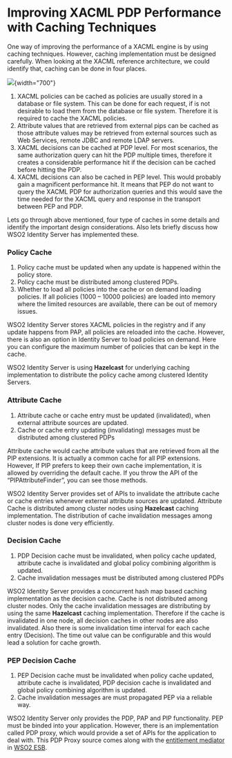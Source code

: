# Improving XACML PDP Performance with Caching Techniques

One way of improving the performance of a XACML engine is by using
caching techniques. However, caching implementation must be designed
carefully. When looking at the XACML reference architecture, we could
identify that, caching can be done in four places.

![](attachments/103331138/103331139.jpg){width="700"}

1.  XACML policies can be cached as policies are usually stored in a
    database or file system. This can be done for each request, if is
    not desirable to load them from the database or file system.
    Therefore it is required to cache the XACML policies.
2.  Attribute values that are retrieved from external pips can be cached
    as those attribute values may be retrieved from external sources
    such as Web Services, remote JDBC and remote LDAP servers.
3.  XACML decisions can be cached at PDP level. For most scenarios, the
    same authorization query can hit the PDP multiple times, therefore
    it creates a considerable performance hit if the decision can be
    cached before hitting the PDP.
4.  XACML decisions can also be cached in PEP level. This would probably
    gain a magnificent performance hit. It means that PEP do not want to
    query the XACML PDP for authorization queries and this would save
    the time needed for the XACML query and response in the transport
    between PEP and PDP.

Lets go through above mentioned, four type of caches in some details and
identify the important design considerations. Also lets briefly discuss
how WSO2 Identity Server has implemented these.

### Policy Cache

1.  Policy cache must be updated when any update is happened within the
    policy store.
2.  Policy cache must be distributed among clustered PDPs.
3.  Whether to load all policies into the cache or on demand loading
    policies. If all policies (1000 – 10000 policies) are loaded into
    memory where the limited resources are available, there can be out
    of memory issues.

WSO2 Identity Server stores XACML policies in the registry and if any
update happens from PAP, all policies are reloaded into the cache.
However, there is also an option in Identity Server to load policies on
demand. Here you can configure the maximum number of policies that can
be kept in the cache.

WSO2 Identity Server is using **Hazelcast** for underlying caching
implementation to distribute the policy cache among clustered Identity
Servers.

### Attribute Cache

1.  Attribute cache or cache entry must be updated (invalidated), when
    external attribute sources are updated.
2.  Cache or cache entry updating (invalidating) messages must be
    distributed among clustered PDPs

Attribute cache would cache attribute values that are retrieved from all
the PIP extensions. It is actually a common cache for all PIP
extensions. However, If PIP prefers to keep their own cache
implementation, it is allowed by overriding the default cache. If you
throw the API of the “PIPAttributeFinder”, you can see those methods.

WSO2 Identity Server provides set of APIs to invalidate the attribute
cache or cache entries whenever external attribute sources are updated.
Attribute Cache is distributed among cluster nodes using **Hazelcast**
caching implementation. The distribution of cache invalidation messages
among cluster nodes is done very efficiently.

### Decision Cache

1.  PDP Decision cache must be invalidated, when policy cache updated,
    attribute cache is invalidated and global policy combining algorithm
    is updated.
2.  Cache invalidation messages must be distributed among clustered PDPs

WSO2 Identity Server provides a concurrent hash map based caching
implementation as the decision cache. Cache is not distributed among
cluster nodes. Only the cache invalidation messages are distributing by
using the same **Hazelcast** caching implementation. Therefore if the
cache is invalidated in one node, all decision caches in other nodes are
also invalidated. Also there is some invalidation time interval for each
cache entry (Decision). The time out value can be configurable and this
would lead a solution for cache growth.

### PEP Decision Cache

1.  PEP Decision cache must be invalidated when policy cache updated,
    attribute cache is invalidated, PDP decision cache is invalidated
    and global policy combining algorithm is updated.
2.  Cache invalidation messages are must propagated PEP via a reliable
    way.

WSO2 Identity Server only provides the PDP, PAP and PIP functionality.
PEP must be binded into your application. However, there is an
implementation called PDP proxy, which would provide a set of APIs for
the application to deal with. This PDP Proxy source comes along with the
[entitlement
mediator](https://docs.wso2.com/display/ESB481/Entitlement+Mediator) in
[WSO2 ESB](http://wso2.com/products/enterprise-service-bus/).
